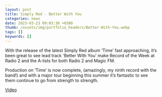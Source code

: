 ```yaml
---
layout: post
title: Simply Red - Better With You
categories: news 
date: 2023-03-23 09:03:36 +0300
thumb: /assets/img/portfolio_headers/Better-With-You.webp
tags: []
keywords: [] 
---
```


With the release of the latest Simply Red album ‘Time’ fast approaching, it’s been great to see lead track ‘Better With You’ make Record of the Week at Radio 2 and the A-lists for both Radio 2 and Magic FM.

Production on ‘Time’ is now complete, (amazingly, my ninth record with the band!) and with a major tour beginning this summer it’s fantastic to see them continue to go from strength to strength.

[Video](https://www.youtube.com/watch?v=YgYSBHaDC5k)

